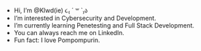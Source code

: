 - Hi, I’m @Klwd(ie) ૮₍ ´ ꒳ `₎ა
- I’m interested in Cybersecurity and Development.
- I’m currently learning Penetesting and Full Stack Development.
- You can always reach me on LinkedIn.
- Fun fact: I love Pompompurin. 
